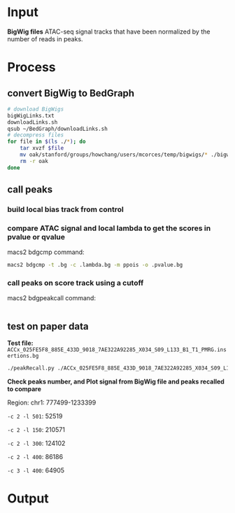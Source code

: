 # Input
**BigWig files**
ATAC-seq signal tracks that have been normalized by the number of reads in peaks. 
# Process
## convert BigWig to BedGraph
```bash
# download BigWigs
bigWigLinks.txt
downloadLinks.sh
qsub ~/BedGraph/downloadLinks.sh
# decompress files
for file in $(ls ./*); do
	tar xvzf $file
	mv oak/stanford/groups/howchang/users/mcorces/temp/bigwigs/* ./bigwigs
	rm -r oak
done
```
## call peaks
### build local bias track from control
### compare ATAC signal and local lambda to get the scores in pvalue or qvalue
macs2 bdgcmp command:
```bash
macs2 bdgcmp -t .bg -c .lambda.bg -m ppois -o .pvalue.bg
```
### call peaks on score track using a cutoff
macs2 bdgpeakcall command:
```bash

```
## test on paper data
**Test file:** `ACCx_025FE5F8_885E_433D_9018_7AE322A92285_X034_S09_L133_B1_T1_PMRG.insertions.bg`
```bash
./peakRecall.py ./ACCx_025FE5F8_885E_433D_9018_7AE322A92285_X034_S09_L133_B1_T1_PMRG.insertions.bg
```
**Check peaks number, and Plot signal from BigWig file and peaks recalled to compare**

Region: chr1: 777499-1233399

`-c 2 -l 501`: 52519 


`-c 2 -l 150`: 210571

`-c 2 -l 300`: 124102

`-c 2 -l 400`: 86186


`-c 3 -l 400`: 64905 
# Output
<!--stackedit_data:
eyJoaXN0b3J5IjpbMzE3MTAyNDQ4LDE4MDk5NjIxNDIsLTE4Nj
QzOTUyMjUsMTM1Mzc5MjgyMywxMDc1MjUyNjEsLTE4NDk2MjIw
MTEsLTE4OTkxODk0NzYsLTk4NDk2ODE0Ml19
-->